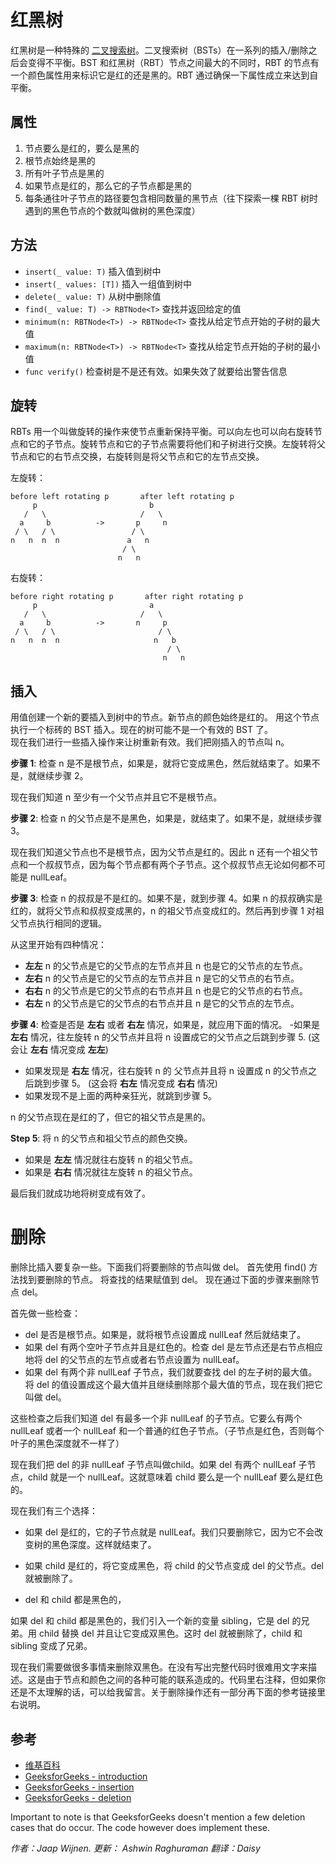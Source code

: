 # 红黑树

红黑树是一种特殊的 [二叉搜索树](../Binary%20Search%20Tree/README-CN.markdown)。二叉搜索树（BSTs）在一系列的插入/删除之后会变得不平衡。BST 和红黑树（RBT）节点之间最大的不同时，RBT 的节点有一个颜色属性用来标识它是红的还是黑的。RBT 通过确保一下属性成立来达到自平衡。

## 属性
1. 节点要么是红的，要么是黑的
2. 根节点始终是黑的
3. 所有叶子节点是黑的
4. 如果节点是红的，那么它的子节点都是黑的
5. 每条通往叶子节点的路径要包含相同数量的黑节点（往下探索一棵 RBT 树时遇到的黑色节点的个数就叫做树的黑色深度）

## 方法
* `insert(_ value: T)` 插入值到树中
* `insert(_ values: [T])` 插入一组值到树中
* `delete(_ value: T)` 从树中删除值
* `find(_ value: T) -> RBTNode<T>` 查找并返回给定的值
* `minimum(n: RBTNode<T>) -> RBTNode<T>` 查找从给定节点开始的子树的最大值
* `maximum(n: RBTNode<T>) -> RBTNode<T>` 查找从给定节点开始的子树的最小值
* `func verify()` 检查树是不是还有效。如果失效了就要给出警告信息

## 旋转

RBTs 用一个叫做旋转的操作来使节点重新保持平衡。可以向左也可以向右旋转节点和它的子节点。旋转节点和它的子节点需要将他们和子树进行交换。左旋转将父节点和它的右节点交换，右旋转则是将父节点和它的左节点交换。

左旋转：
```
before left rotating p       after left rotating p  
     p                         b
   /   \                     /   \
  a     b          ->       p     n
 / \   / \                 / \   
n   n  n  n               a   n
                         / \
                        n   n
```
右旋转：
```
before right rotating p       after right rotating p  
     p                         a
   /   \                     /   \
  a     b          ->       n     p
 / \   / \                       / \   
n   n  n  n                     n   b
                                   / \
                                  n   n
```

## 插入

用值创建一个新的要插入到树中的节点。新节点的颜色始终是红的。
用这个节点执行一个标砖的 BST 插入。现在的树可能不是一个有效的 BST 了。  
现在我们进行一些插入操作来让树重新有效。我们把刚插入的节点叫 n。

**步骤 1**: 检查 n 是不是根节点，如果是，就将它变成黑色，然后就结束了。如果不是，就继续步骤 2。

现在我们知道 n 至少有一个父节点并且它不是根节点。

**步骤 2**: 检查 n 的父节点是不是黑色，如果是，就结束了。如果不是，就继续步骤 3。

现在我们知道父节点也不是根节点，因为父节点是红的。因此 n 还有一个祖父节点和一个叔叔节点，因为每个节点都有两个子节点。这个叔叔节点无论如何都不可能是 nullLeaf。

**步骤 3**: 检查 n 的叔叔是不是红的。如果不是，就到步骤 4。如果 n 的叔叔确实是红的，就将父节点和叔叔变成黑的，n 的祖父节点变成红的。然后再到步骤 1 对祖父节点执行相同的逻辑。

从这里开始有四种情况：
- **左左** n 的父节点是它的父节点的左节点并且 n 也是它的父节点的左节点。
- **左右** n 的父节点是它的父节点的左节点并且 n 是它的父节点的右节点。
- **右右** n 的父节点是它的父节点的右节点并且 n 也是它的父节点的右节点。
- **右左** n 的父节点是它的父节点的右节点并且 n 是它的父节点的左节点。

**步骤 4**: 检查是否是 **左右** 或者 **右左** 情况，如果是，就应用下面的情况。
  -如果是 **左右** 情况，往左旋转 n 的父节点并且将 n 设置成它的父节点之后跳到步骤 5.  (这会让 **左右** 情况变成 **左左**)
  - 如果发现是 **右左** 情况，往右旋转 n 的 父节点并且将 n 设置成 n 的父节点之后跳到步骤 5。 (这会将 **右左** 情况变成 **右右** 情况)
  - 如果发现不是上面的两种亲狂光，就跳到步骤 5。

n 的父节点现在是红的了，但它的祖父节点是黑的。

**Step 5**: 将 n 的父节点和祖父节点的颜色交换。
  - 如果是 **左左** 情况就往右旋转 n 的祖父节点。
  - 如果是 **右右** 情况就往左旋转 n 的祖父节点。

最后我们就成功地将树变成有效了。

# 删除

删除比插入要复杂一些。下面我们将要删除的节点叫做 del。
首先使用 find() 方法找到要删除的节点。
将查找的结果赋值到 del。
现在通过下面的步骤来删除节点 del。

首先做一些检查：
- del 是否是根节点。如果是，就将根节点设置成 nullLeaf 然后就结束了。
- 如果 del 有两个空叶子节点并且是红色的。检查 del 是左节点还是右节点相应地将 del 的父节点的左节点或者右节点设置为 nullLeaf。
- 如果 del 有两个非 nullLeaf 子节点，我们就要查找 del 的左子树的最大值。将 del 的值设置成这个最大值并且继续删除那个最大值的节点，现在我们把它叫做 del。

这些检查之后我们知道 del 有最多一个非 nullLeaf 的子节点。它要么有两个 nullLeaf 或者一个 nullLeaf 和一个普通的红色子节点。（子节点是红色，否则每个叶子的黑色深度就不一样了）

现在我们把 del 的非 nullLeaf 子节点叫做child。如果 del 有两个 nullLeaf 子节点，child 就是一个 nullLeaf。这就意味着 child 要么是一个 nullLeaf 要么是红色的。

现在我们有三个选择：

- 如果 del 是红的，它的子节点就是 nullLeaf。我们只要删除它，因为它不会改变树的黑色深度。这样就结束了。

- 如果 child 是红的，将它变成黑色，将 child 的父节点变成 del 的父节点。del 就被删除了。

- del 和 child 都是黑色的，

如果 del 和 child 都是黑色的，我们引入一个新的变量 sibling，它是 del 的兄弟。用 child 替换 del 并且让它变成双黑色。这时 del 就被删除了，child 和 sibling 变成了兄弟。

现在我们需要做很多事情来删除双黑色。在没有写出完整代码时很难用文字来描述。这是由于节点和颜色之间的各种可能的联系造成的。代码里右注释，但如果你还是不太理解的话，可以给我留言。关于删除操作还有一部分再下面的参考链接里右说明。

## 参考

* [维基百科](https://en.wikipedia.org/wiki/Red–black_tree)
* [GeeksforGeeks - introduction](http://www.geeksforgeeks.org/red-black-tree-set-1-introduction-2/)
* [GeeksforGeeks - insertion](http://www.geeksforgeeks.org/red-black-tree-set-2-insert/)
* [GeeksforGeeks - deletion](http://www.geeksforgeeks.org/red-black-tree-set-3-delete-2/)

Important to note is that GeeksforGeeks doesn't mention a few deletion cases that do occur. The code however does implement these.

*作者：Jaap Wijnen. 更新： Ashwin Raghuraman 翻译：Daisy*


